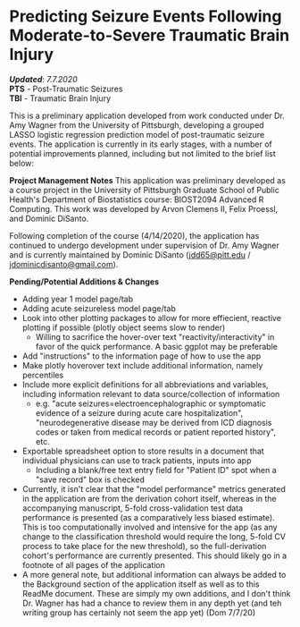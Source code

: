 # Predicting Seizure Events Following Moderate-to-Severe Traumatic Brain Injury
***Updated***: *7.7.2020*  
**PTS** - Post-Traumatic Seizures  
**TBI** - Traumatic Brain Injury

This is a preliminary application developed from work conducted under Dr. Amy Wagner from the University of Pittsburgh, developing a grouped LASSO logistic regression prediction model of post-traumatic seizure events. The application is currently in its early stages, with a number of potential improvements planned, including but not limited to the brief list below:



**Project Management Notes**
This application was preliminary developed as a course project in the University of Pittsburgh Graduate School of Public Health's Department of Biostatistics course: BIOST2094 Advanced R Computing. This work was developed by Arvon Clemens II, Felix Proessl, and Dominic DiSanto. 

Following completion of the course (4/14/2020), the application has continued to undergo development under supervision of Dr. Amy Wagner and is currently maintained by Dominic DiSanto (jdd65@pitt.edu / jdominicdisanto@gmail.com).



**Pending/Potential Additions & Changes**
- Adding year 1 model page/tab
- Adding acute seizureless model page/tab
- Look into other plotting packages to allow for more effiecient, reactive plotting if possible (plotly object seems slow to render)
	- Willing to sacrifice the hover-over text "reactivity/interactivity" in favor of the quick performance. A basic ggplot may be preferable
- Add "instructions" to the information page of how to use the app 
- Make plotly hoverover text include additional information, namely percentiles
- Include more explicit definitions for all abbreviations and variables, including information relevant to data source/collection of information 
	-   e.g. "acute seizures=electroencephalographic or symptomatic evidence of a seizure during acute care hospitalization", "neurodegenerative disease may be derived from ICD diagnosis codes or taken from medical records or patient reported history", etc. 
- Exportable spreadsheet option to store results in a document that individual physicians can use to track patients, inputs into app
	- Including a blank/free text entry field for "Patient ID" spot when a "save record" box is checked
- Currently, it isn't clear that the "model performance" metrics generated in the application are from the derivation cohort itself, whereas in the accompanying manuscript, 5-fold cross-validation test data performance is presented (as a comparatively less biased estimate). This is too computationally involved and intensive for the app (as any change to the classification threshold would require the long, 5-fold CV process to take place for the new threshold), so the full-derivation cohort's performance are currently presented. This should likely go in a footnote of all pages of the application
- A more general note, but additional information can always be added to the Background section of the application itself as well as to this ReadMe document. These are simply my own additions, and I don't think Dr. Wagner has had a chance to review them in any depth yet (and teh writing group has certainly not seem the app yet) (Dom 7/7/20)
